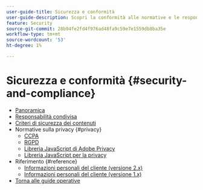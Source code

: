 ```yaml
---
user-guide-title: Sicurezza e conformità
user-guide-description: Scopri la conformità alle normative e le responsabilità degli esercenti per la gestione di un progetto Adobe Commerce sicuro.
feature: Security
source-git-commit: 28b94fe2fd4f976ad48fa9c59e7e1559db8ba35e
workflow-type: tm+mt
source-wordcount: '53'
ht-degree: 1%

---
```



# Sicurezza e conformità {#security-and-compliance}

- [Panoramica](overview.md)
- [Responsabilità condivisa](shared-responsibility.md)
- [Criteri di sicurezza dei contenuti](content-security-policy.md)
- Normative sulla privacy {#privacy}
   - [CCPA](privacy/ccpa.md)
   - [RGPD](privacy/gdpr.md)
   - [Libreria JavaScript di Adobe Privacy](privacy/adobe-javascript-library.md)
   - [Libreria JavaScript per la privacy](privacy/javascript-library.md)
- Riferimento {#reference}
   - [Informazioni personali del cliente (versione 2.x)](privacy/data-m2.md)
   - [Informazioni personali del cliente (versione 1.x)](privacy/data-m1.md)
- [Torna alle guide operative](https://experienceleague.adobe.com/docs/commerce-operations/operational-guides/home.html)
